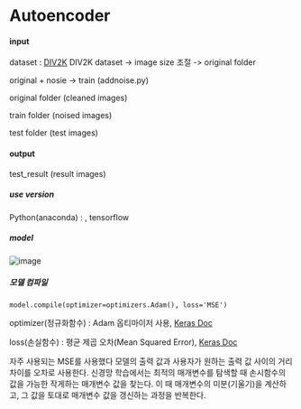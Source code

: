 # Autoencoder

#### input
dataset : [DIV2K](https://data.vision.ee.ethz.ch/cvl/DIV2K/)
DIV2K dataset -> image size 조절 -> original folder

original + nosie -> train (addnoise.py)

original folder (cleaned images)

train folder (noised images)

test folder (test images)

#### output
test_result (result images)

##### use version
Python(anaconda) : , tensorflow


##### model
![image](https://user-images.githubusercontent.com/40592785/113293154-5f35b280-9330-11eb-82a8-783a20a98d81.png)



##### 모델 컴파일
```model.compile(optimizer=optimizers.Adam(), loss='MSE')```

optimizer(정규화함수) : Adam 옵티마이저 사용, [Keras Doc](https://keras.io/api/optimizers/)

loss(손실함수) : 평균 제곱 오차(Mean Squared Error), [Keras Doc](https://keras.io/api/losses/regression_losses/#meansquarederror-class)

자주 사용되는 MSE를 사용했다 모델의 출력 값과 사용자가 원하는 출력 값 사이의 거리 차이를 오차로 사용한다. 신경망 학습에서는 최적의 매개변수를 탐색할 때 손시함수의 값을 가능한 작게하는 매개변수 값을 찾는다. 이 때 매개변수의 미분(기울기)을 계산하고, 그 값을 토대로 매개변수 값을 갱신하는 과정을 반복한다.
